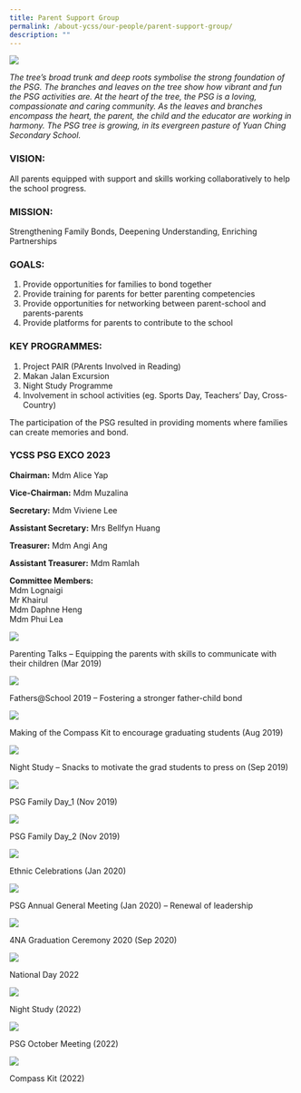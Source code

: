 ```yaml
---
title: Parent Support Group
permalink: /about-ycss/our-people/parent-support-group/
description: ""
---
```

![](/images/YCSS_PGS_Banner5.jpg)

_The tree’s broad trunk and deep roots symbolise the strong foundation of the PSG. The branches and leaves on the tree show how vibrant and fun the PSG activities are. At the heart of the tree, the PSG is a loving, compassionate and caring community. As the leaves and branches encompass the heart, the parent, the child and the educator are working in harmony. The PSG tree is growing, in its evergreen pasture of Yuan Ching Secondary School._

### VISION:

All parents equipped with support and skills working collaboratively to help the school progress.

### MISSION:

Strengthening Family Bonds, Deepening Understanding, Enriching Partnerships

### GOALS:

1.  Provide opportunities for families to bond together
2.  Provide training for parents for better parenting competencies
3.  Provide opportunities for networking between parent-school and parents-parents
4.  Provide platforms for parents to contribute to the school

### KEY PROGRAMMES:

1.  Project PAIR (PArents Involved in Reading)
2.  Makan Jalan Excursion
3.  Night Study Programme
4.  Involvement in school activities (eg. Sports Day, Teachers’ Day, Cross-Country)

The participation of the PSG resulted in providing moments where families can create memories and bond.

### YCSS PSG EXCO 2023

**Chairman:** Mdm Alice Yap

**Vice-Chairman:** Mdm Muzalina

**Secretary:** Mdm Viviene Lee

**Assistant Secretary:** Mrs Bellfyn Huang

**Treasurer:** Mdm Angi Ang	

**Assistant Treasurer:** Mdm Ramlah

**Committee Members:** <br>
Mdm Lognaigi<br>
Mr Khairul <br>
Mdm Daphne Heng<br>
Mdm Phui Lea<br>





![](/images/Parenting%20Talks%202019.jpg)

Parenting Talks – Equipping the parents with skills to communicate with their children (Mar 2019)

![](/images/Fathers%20@%20School%202019.jpg)

Fathers@School 2019 – Fostering a stronger father-child bond
					
![](/images/Compass%20Kit%202019.jpg)

Making of the Compass Kit to encourage graduating students (Aug 2019)
				
![](/images/Night%20Study%202019.jpg)

Night Study – Snacks to motivate the grad students to press on (Sep 2019)

![](/images/Family%20Day%202019.jpg)

PSG Family Day_1 (Nov 2019) 
													
![](/images/Family%20Day%202019%20II.jpg)

PSG Family Day_2 (Nov 2019)
													
![](/images/CNY-2020.jpg)

Ethnic Celebrations (Jan 2020)														

![](/images/AGM-2020.jpg)
	
PSG Annual General Meeting (Jan 2020) – Renewal of leadership 

![](/images/Graduation%20Ceremony%202020.jpg)

4NA Graduation Ceremony 2020 (Sep 2020)
	
![](/images/National_Day_2022.jpeg)

National Day 2022


![](/images/Night_Study%20(2022).jpeg)

Night Study (2022)

	
![](/images/PSG_Oct_Meeting%20(2022).jpeg)
	
PSG October Meeting (2022)

![](/images/Compass_Kit%20(2022).jpeg)

Compass Kit (2022)